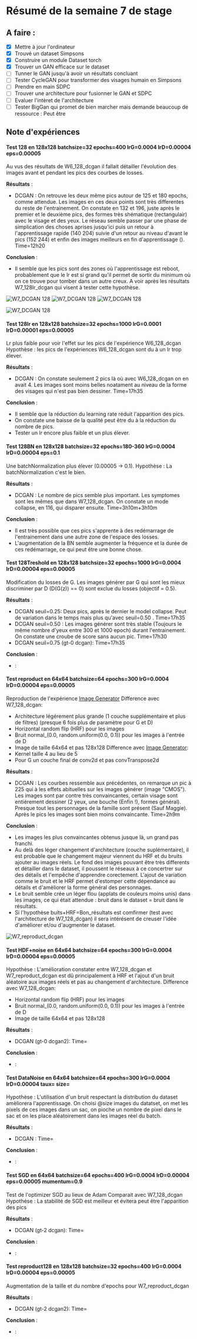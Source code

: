 # Résumé de la semaine 7 de stage


## A faire :

- [x]  Mettre à jour l'ordinateur
- [x]  Trouvé un dataset Simpsons
- [x]  Construire un module Dataset torch
- [x]  Trouver un GAN efficace sur le dataset
- [ ] Tunner le GAN jusqu'à avoir un résultats concluant
- [ ] Tester CycleGAN pour transformer des visages humain en Simpsons
- [ ] Prendre en main SDPC
- [ ] Trouver une architecture pour fusionner le GAN et SDPC
- [ ] Evaluer l'intèret de l'architecture
- [ ] Tester BigGan qui promet de bien marcher mais demande beaucoup de ressource : Peut être

## Note d'expériences

#### Test 128 en 128x128 batchsize=32 epochs=400 lrG=0.0004 lrD=0.00004 eps=0.00005
Au vus des résultats de W6_128_dcgan il fallait détailler l'évolution des images avant et pendant les pics des courbes de losses.

__Résultats__ :
  - DCGAN : On retrouve les deux même pics autour de 125 et 180 epochs, comme attendue. Les images en ces deux points sont très differentes du reste de l'entrainement. On constate en 132 et 196, juste après le premier et le deuxième pics, des formes très shématique (rectangulair) avec le visage et des yeux. Le réseau semble passer par une phase de simplication des choses aprises jusqu'ici puis un retour à l'apprentissage rapide (140 204) suivie d'un retour au niveau d'avant le pics (152 244) et enfin des images meilleurs en fin d'apprentissage ().  
		Time=12h20
		
__Conclusion__ :
  - Il semble que les pics sont des zones où l'apprentissage est reboot, probablement que le lr est si grand qu'il permet de sortir du minimum où on ce trouve pour tomber dans un autre creux. A voir après les résultats W7_128lr_dcgan qui visent à tester cette hypothèse. 

![W7_DCGAN 128](W7_128_dcgan/180.png "DCGAN 180 In1 picks")
![W7_DCGAN 128](W7_128_dcgan/184.png "DCGAN 184 In2 picks")
![W7_DCGAN 128](W7_128_dcgan/196.png "DCGAN 196 In3 picks")

![W7_DCGAN 128](W7_128_dcgan/pics.gif "DCGAN 128 Pics Gif 116-224")



#### Test 128lr en 128x128 batchsize=32 epochs=1000 lrG=0.0001 lrD=0.00001 eps=0.00005
Lr plus faible pour voir l'effet sur les pics de l'expérience W6_128_dcgan
Hypothèse : les pics de l'expériences W6_128_dcgan sont du à un lr trop élever.

__Résultats__ :
  - DCGAN : On constate seulement 2 pics là où avec W6_128_dcgan on en avait 4. Les images sont moins belles noatament au niveau de la forme des visages qui n'est pas bien dessiner. 
		Time=17h35
		
__Conclusion__ :
  - Il semble que la réduction du learning rate réduit l'apparition des pics.
  - On constate une baisse de la qualité peut être du à la réduction du nombre de pics.
  - Tester un lr encore plus faible et un plus élever.  

#### Test 128BN en 128x128 batchsize=32 epochs=180-360 lrG=0.0004 lrD=0.00004 eps=0.1
Une batchNormalization plus élever (0.00005 -> 0.1).
Hypothèse : La batchNormalization c'est le bien.

__Résultats__ :
  - DCGAN : Le nombre de pics semble plus important. Les symptomes sont les mêmes que dans W7_128_dcgan. On constate un mode collapse, en 116, qui disparer ensuite.
		Time=3h10m+3h10m
		
__Conclusion__ :
  - Il est très possible que ces pics s'apprente à des redémarrage de l'entrainement dans une autre zone de l'espace des losses.
  - L'augmentation de la BN semble augmenter la fréquence et la durée de ces redémarrage, ce qui peut être une bonne chose.

#### Test 128Treshold en 128x128 batchsize=32 epochs=1000 lrG=0.0004 lrD=0.00004 eps=0.00005
Modification du losses de G.
Les images générer par G qui sont les mieux discriminer par D (D(G(z)) == 0) sont exclue du losses (objectif = 0.5).

__Résultats__ :
  - DCGAN seuil=0.25: Deux pics, après le dernier le model collapse. Peut de variation dans le temps mais plus qu'avec seuil=0.50 .
		Time=17h35
  - DCGAN seuil=0.50 : Les images générer sont très stable (Toujours le même nombre d'yeux entre 300 et 1000 epoch) durant l'entrainement. On constate une croube de score sans aucun pic. 
		Time=17h30
  - DCGAN seuil=0.75 (gt-0 dcgan): 
		Time=17h35
		
__Conclusion__ :
  - :

#### Test reproduct en 64x64 batchsize=64 epochs=300 lrG=0.0004 lrD=0.00004 eps=0.00005
Reproduction de l'expérience [Image Generator](https://github.com/gsurma/image_generator)
Difference avec W7_128_dcgan:
  - Architecture légérement plus grande (1 couche supplémentaire et plus de filtres) (presque 6 fois plus de paramètre pour G et D)
  - Horizontal random flip (HRF) pour les images
  - Bruit normal_(0.0, random.uniform(0.0, 0.1)) pour les images à l'entrée de D
  - Image de taille 64x64 et pas 128x128
Difference avec [Image Generator](https://github.com/gsurma/image_generator):
  - Kernel taille 4 au lieu de 5
  - Pour G un couche final de conv2d et pas convTranspose2d

__Résultats__ :
  - DCGAN : Les courbes ressemble aux précédentes, on remarque un pic à 225 qui à les effets abituelles sur les images générer (image "CMOS"). Les images sont par contre très convaincantes, certain visage sont entièrement dessiner (2 yeux, une bouche (Enfin !), formes général). Presque tout les personnages de la famille sont présent (Sauf Maggie). Après le pics les images sont bien moins convaincante.
		Time=2h9m
		
__Conclusion__ :
  - Les images les plus convaincantes obtenus jusque là, un grand pas franchi.
  - Au delà des léger changement d'architecture (couche suplémentaire), il est probable que le changement majeur viennent du HRF et du bruits ajouter au images réels. Le fond des images pouvant être très differents et détailler dans le dataset, il poussent le réseaux à ce concertrer sur des détails et l'empêche d'apprendre corectement. L'ajout de variation comme le bruit et le HRF permet d'estomper cette dépendance au détails et d'amèliorer la forme général des personnages.
  - Le bruit semble crée un léger flou (applats de couleurs moins unis) dans les images, ce qui était attendue : bruit dans le dataset = bruit dans le résultats.
  - Si l'hypothèse buits+HRF=Bon_résultats est comfirmer (test avec l'architecture de W7_128_dcgan) il sera intérésent de creuser l'idée d'amèliorer et/ou d'augmenter le dataset.

![W7_reproduct_dcgan](W7_reproduct_dcgan/172.png "DCGAN 172")

#### Test HDF+noise en 64x64 batchsize=64 epochs=300 lrG=0.0004 lrD=0.00004 eps=0.00005
Hypothèse : L'amélioration constater entre W7_128_dcgan et W7_reproduct_dcgan est dû principalement à HRF et l'ajout d'un bruit aléatoire aux images réels et pas au changement d'architecture.
Difference avec W7_128_dcgan:
  - Horizontal random flip (HRF) pour les images
  - Bruit normal_(0.0, random.uniform(0.0, 0.1)) pour les images à l'entrée de D
  - Image de taille 64x64 et pas 128x128

__Résultats__ :
  - DCGAN (gt-0 dcgan2): 
		Time=
		
__Conclusion__ :
  - :

#### Test DataNoise en 64x64 batchsize=64 epochs=300 lrG=0.0004 lrD=0.00004 taux= size=
Hypothèse : L'utilisation d'un bruit respectant la distribution du dataset amèliorera l'apprentissage.
On choisi @size images du datatset, on met les pixels de ces images dans un sac, on pioche un nombre de pixel dans le sac et on les place aléatoirement dans les images réel du batch.  

__Résultats__ :
  - DCGAN : 
		Time=
		
__Conclusion__ :
  - :
  
#### Test SGD en 64x64 batchsize=64 epochs=400 lrG=0.0004 lrD=0.00004 eps=0.00005 mumentum=0.9
Test de l'optimizer SGD au lieux de Adam
Comparait avec W7_128_dcgan
Hypothése : La stabilité de SGD est meilleur et évitera peut être l'apparition des pics

__Résultats__ :
  - DCGAN (gt-2 dcgan): 
		Time=
		
__Conclusion__ :
  - :
  
#### Test reproduct128 en 128x128 batchsize=32 epochs=400 lrG=0.0004 lrD=0.00004 eps=0.00005
Augmentation de la taille et du nombre d'epochs pour W7_reproduct_dcgan

__Résultats__ :
  - DCGAN (gt-2 dcgan2): 
		Time=
		
__Conclusion__ :
  - :

